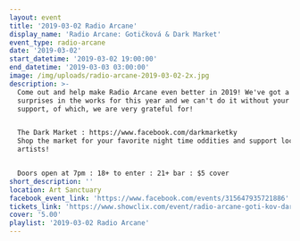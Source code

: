 ```yaml
---
layout: event
title: '2019-03-02 Radio Arcane'
display_name: 'Radio Arcane: Gotičková & Dark Market'
event_type: radio-arcane
date: '2019-03-02'
start_datetime: '2019-03-02 19:00:00'
end_datetime: '2019-03-03 03:00:00'
image: /img/uploads/radio-arcane-2019-03-02-2x.jpg
description: >-
  Come out and help make Radio Arcane even better in 2019! We've got a few
  surprises in the works for this year and we can't do it without your continued
  support, of which, we are very grateful for!


  The Dark Market : https://www.facebook.com/darkmarketky
  Shop the market for your favorite night time oddities and support local
  artists!


  Doors open at 7pm : 18+ to enter : 21+ bar : $5 cover
short_description: ''
location: Art Sanctuary
facebook_event_link: 'https://www.facebook.com/events/315647935721886'
tickets_link: 'https://www.showclix.com/event/radio-arcane-goti-kov-dark-market'
cover: '5.00'
playlist: '2019-03-02 Radio Arcane'
---
```

